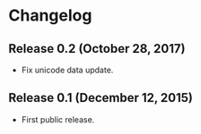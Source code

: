 # Changelog #

## Release 0.2 (October 28, 2017) ##

- Fix unicode data update.

## Release 0.1 (December 12, 2015) ##

- First public release.
